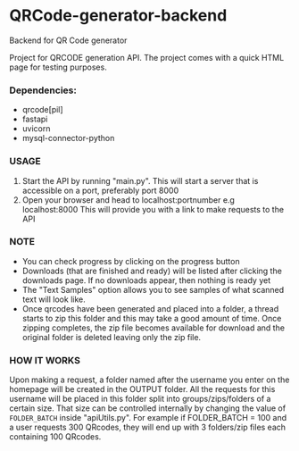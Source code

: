 # QRCode-generator-backend
Backend for QR Code generator

Project for QRCODE generation API. The project comes with a quick HTML page for testing purposes.

### Dependencies:
- qrcode[pil]
- fastapi
- uvicorn
- mysql-connector-python

### USAGE
1. Start the API by running "main.py".
 This will start a server that is accessible on a port, preferably port 8000
2. Open your browser and head to localhost:portnumber e.g localhost:8000
  This will provide you with a link to make requests to the API

### NOTE
- You can check progress by clicking on the progress button
- Downloads (that are finished and ready) will be listed after clicking the downloads page.
  If no downloads appear, then nothing is ready yet
- The "Text Samples" option allows you to see samples of what scanned text will look like.
- Once qrcodes have been generated and placed into a folder, a thread starts to zip this folder and this may take a good amount of time.
 Once zipping completes, the zip file becomes available for download and the original folder is deleted leaving only the zip file.

### HOW IT WORKS
Upon making a request, a folder named after the username you enter on the homepage will be created in the OUTPUT folder.
All the requests for this username will be placed in this folder split into groups/zips/folders of a certain size.
That size can be controlled internally by changing the value of `FOLDER_BATCH` inside "apiUtils.py".
For example if FOLDER_BATCH = 100 and a user requests 300 QRcodes, they will end up with 3 folders/zip files each containing 100 QRcodes.
